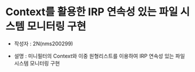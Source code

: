 # Context를 활용한 IRP 연속성 있는 파일 시스템 모니터링 구현

* 작성자 : 2N(nms200299)

* 설명 : 미니필터의 Context와 이중 원형리스트를 이용하여
IRP 연속성 있는 파일 시스템 모니터링 구현


